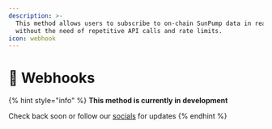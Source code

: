 ```yaml
---
description: >-
  This method allows users to subscribe to on-chain SunPump data in real-time
  without the need of repetitive API calls and rate limits.
icon: webhook
---
```


# 🚧 Webhooks

{% hint style="info" %}
**This method is currently in development**&#x20;

Check back soon or follow our [socials](broken-reference) for updates
{% endhint %}

